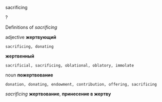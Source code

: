 sacrificing

?


Definitions of _sacrificing_

adjective
**жертвующий**

    sacrificing, donating
**жертвенный**

    sacrificial, sacrificing, oblational, oblatory, immolate

noun
**пожертвование**

    donation, donating, endowment, contribution, offering, sacrificing

_sacrificing_
**жертвование**, **принесение в жертву**